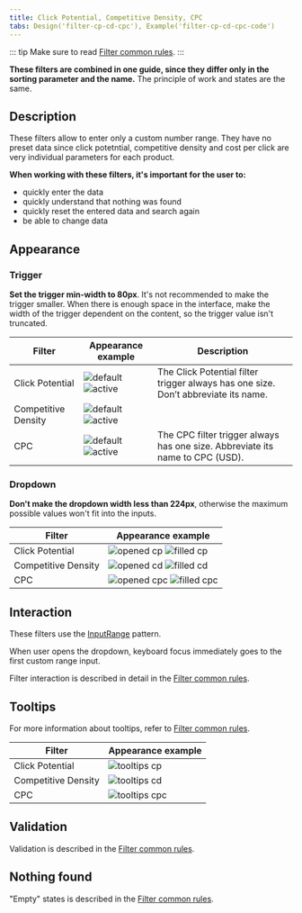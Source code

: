 ```yaml
---
title: Click Potential, Competitive Density, CPC
tabs: Design('filter-cp-cd-cpc'), Example('filter-cp-cd-cpc-code')
---
```


::: tip
Make sure to read [Filter common rules](/filter-group/filter-rules/filter-rules).
:::

**These filters are combined in one guide, since they differ only in the sorting parameter and the name.** The principle of work and states are the same.

## Description

These filters allow to enter only a custom number range. They have no preset data since click potetntial, competitive density and cost per click are very individual parameters for each product.

**When working with these filters, it's important for the user to:**

- quickly enter the data
- quickly understand that nothing was found
- quickly reset the entered data and search again
- be able to change data

## Appearance

### Trigger

**Set the trigger min-width to 80px**. It's not recommended to make the trigger smaller. When there is enough space in the interface, make the width of the trigger dependent on the content, so the trigger value isn't truncated.

| Filter              | Appearance example                                                    | Description                                                                         |
| ------------------- | --------------------------------------------------------------------- | ----------------------------------------------------------------------------------- |
| Click Potential     | ![default](static/placeholder-cp.png) ![active](static/active-cp.png) | The Click Potential filter trigger always has one size. Don’t abbreviate its name. |
| Competitive Density | ![default](static/placeholder-cd.png) ![active](static/active-cd.png) |                                                                                     |
| CPC                 | ![default](static/placeholder.png) ![active](static/active.png)       | The CPC filter trigger always has one size. Abbreviate its name to CPC (USD).       |

### Dropdown

**Don't make the dropdown width less than 224px**, otherwise the maximum possible values won't fit into the inputs.

| Filter              | Appearance example                                                    |
| ------------------- | --------------------------------------------------------------------- |
| Click Potential     | ![opened cp](static/opened-cp.png) ![filled cp](static/filled-cp.png) |
| Competitive Density | ![opened cd](static/opened-cd.png) ![filled cd](static/filled-cd.png) |
| CPC                 | ![opened cpc](static/opened.png) ![filled cpc](static/filled.png)     |

## Interaction

These filters use the [InputRange](/components/input-number/input-number#inputrange) pattern.

When user opens the dropdown, keyboard focus immediately goes to the first custom range input.

Filter interaction is described in detail in the [Filter common rules](/filter-group/filter-rules/filter-rules).

## Tooltips

For more information about tooltips, refer to [Filter common rules](/filter-group/filter-rules/filter-rules).

| Filter              | Appearance example                     |
| ------------------- | -------------------------------------- |
| Click Potential     | ![tooltips cp](static/tooltips-cp.png) |
| Competitive Density | ![tooltips cd](static/tooltips-cd.png) |
| CPC                 | ![tooltips cpc](static/tooltips.png)   |

## Validation

Validation is described in the [Filter common rules](/filter-group/filter-rules/filter-rules).

## Nothing found

"Empty" states is described in the [Filter common rules](/filter-group/filter-rules/filter-rules).

